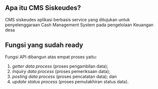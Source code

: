 ## Apa itu CMS Siskeudes?
CMS siskeudes aplikasi berbasis service yang ditujukan untuk penyelenggaraan Cash Management System pada pengelolaan Keuangan desa

## Fungsi yang sudah ready

Fungsi API dibangun atas empat proses yaitu:
1)	<i>getter data process</i> (proses pengambilan data); 
2)	<i>Inquiry data process</i> (proses pemeriksaan data);
3)	<i>posting data process</i> (proses pencatatan data); dan
4)	<i>update status process</i> (proses pemutakhiran status data).

